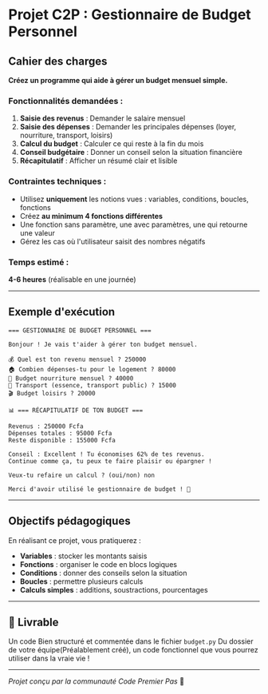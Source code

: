 # Projet C2P : Gestionnaire de Budget Personnel

## Cahier des charges

**Créez un programme qui aide à gérer un budget mensuel simple.**

### Fonctionnalités demandées :

1. **Saisie des revenus** : Demander le salaire mensuel
2. **Saisie des dépenses** : Demander les principales dépenses (loyer, nourriture, transport, loisirs)
3. **Calcul du budget** : Calculer ce qui reste à la fin du mois
4. **Conseil budgétaire** : Donner un conseil selon la situation financière
5. **Récapitulatif** : Afficher un résumé clair et lisible

### Contraintes techniques :
- Utilisez **uniquement** les notions vues : variables, conditions, boucles, fonctions
- Créez **au minimum 4 fonctions différentes**
- Une fonction sans paramètre, une avec paramètres, une qui retourne une valeur
- Gérez les cas où l'utilisateur saisit des nombres négatifs

### Temps estimé : 
**4-6 heures** (réalisable en une journée)

---

## Exemple d'exécution

```
=== GESTIONNAIRE DE BUDGET PERSONNEL ===

Bonjour ! Je vais t'aider à gérer ton budget mensuel.

💰 Quel est ton revenu mensuel ? 250000
🏠 Combien dépenses-tu pour le logement ? 80000
🍕 Budget nourriture mensuel ? 40000
🚗 Transport (essence, transport public) ? 15000
🎬 Budget loisirs ? 20000

📊 === RÉCAPITULATIF DE TON BUDGET ===

Revenus : 250000 Fcfa
Dépenses totales : 95000 Fcfa
Reste disponible : 155000 Fcfa

Conseil : Excellent ! Tu économises 62% de tes revenus. 
Continue comme ça, tu peux te faire plaisir ou épargner !

Veux-tu refaire un calcul ? (oui/non) non

Merci d'avoir utilisé le gestionnaire de budget ! 👋
```

---

## Objectifs pédagogiques

En réalisant ce projet, vous pratiquerez :
- **Variables** : stocker les montants saisis
- **Fonctions** : organiser le code en blocs logiques  
- **Conditions** : donner des conseils selon la situation
- **Boucles** : permettre plusieurs calculs
- **Calculs simples** : additions, soustractions, pourcentages

---

## 📁 Livrable

Un code Bien structuré et commentée dans le fichier `budget.py` Du dossier de votre équipe(Préalablement créé), un code fonctionnel que vous pourrez utiliser dans la vraie vie !

---

*Projet conçu par la communauté Code Premier Pas* 🐍